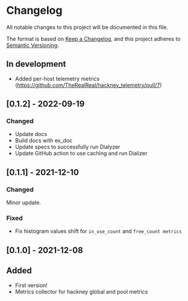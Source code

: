 # Changelog

All notable changes to this project will be documented in this file.

The format is based on [Keep a Changelog](https://keepachangelog.com/en/1.0.0/),
and this project adheres to [Semantic Versioning](https://semver.org/spec/v2.0.0.html).

## In development

- Added per-host telemetry metrics (https://github.com/TheRealReal/hackney_telemetry/pull/7)

## [0.1.2] - 2022-09-19

### Changed

- Update docs
- Build docs with ex_doc
- Update specs to successfully run Dialyzer
- Update GitHub action to use caching and run Dializer

## [0.1.1] - 2021-12-10

### Changed

Minor update.

### Fixed

- Fix histogram values shift for `in_use_count` and `free_count metrics`

## [0.1.0] - 2021-12-08

## Added

- First version!
- Metrics collector for hackney global and pool metrics
